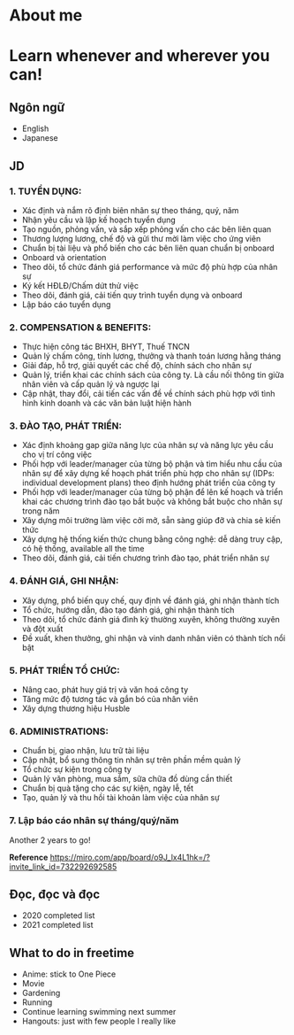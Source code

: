 # About me


# Learn whenever and wherever you can!

## Ngôn ngữ 

* English 
* Japanese

## JD
### 1. TUYỂN DỤNG:
- Xác định và nắm rõ định biên nhân sự theo tháng, quý, năm  
- Nhận yêu cầu và lập kế hoạch tuyển dụng  
- Tạo nguồn, phỏng vấn, và sắp xếp phỏng vấn cho các bên liên quan  
- Thương lượng lương, chế độ và gửi thư mời làm việc cho ứng viên  
- Chuẩn bị tài liệu và phổ biến cho các bên liên quan chuẩn bị onboard  
- Onboard và orientation  
- Theo dõi, tổ chức đánh giá performance và mức độ phù hợp của nhân sự  
- Ký kết HĐLĐ/Chấm dứt thử việc  
- Theo dõi, đánh giá, cải tiến quy trình tuyển dụng và onboard  
- Lập báo cáo tuyển dụng 

### 2. COMPENSATION & BENEFITS:
- Thực hiện công tác BHXH, BHYT, Thuế TNCN  
- Quản lý chấm công, tính lương, thưởng và thanh toán lương hằng tháng  
- Giải đáp, hỗ trợ, giải quyết các chế độ, chính sách cho nhân sự  
- Quản lý, triển khai các chính sách của công ty. Là cầu nối thông tin giữa nhân viên và cấp quản lý và ngược lại  
- Cập nhật, thay đổi, cải tiến các vấn đề về chính sách phù hợp với tình hình kinh doanh và các văn bản luật hiện hành  

### 3. ĐÀO TẠO, PHÁT TRIỂN:
- Xác định khoảng gap giữa năng lực của nhân sự và năng lực yêu cầu cho vị trí công việc  
- Phối hợp với leader/manager của từng bộ phận và tìm hiểu nhu cầu của nhân sự để xây dựng kế hoạch phát triển phù hợp cho nhân sự (IDPs: individual development plans) theo định hướng phát triển của công ty  
- Phối hợp với leader/manager của từng bộ phận để lên kế hoạch và triển khai các chương trình đào tạo bắt buộc và không bắt buộc cho nhân sự trong năm  
- Xây dựng môi trường làm việc cởi mở, sẵn sàng giúp đỡ và chia sẻ kiến thức  
- Xây dựng hệ thống kiến thức chung bằng công nghệ: dễ dàng truy cập, có hệ thống, available all the time  
- Theo dõi, đánh giá, cải tiến chương trình đào tạo, phát triển nhân sự  

### 4. ĐÁNH GIÁ, GHI NHẬN:
- Xây dựng, phổ biến quy chế, quy định về đánh giá, ghi nhận thành tích
- Tổ chức, hướng dẫn, đào tạo đánh giá, ghi nhận thành tích 
- Theo dõi, tổ chức đánh giá đình kỳ thường xuyên, không thường xuyên và đột xuất  
- Đề xuất, khen thưởng, ghi nhận và vinh danh nhân viên có thành tích nổi bật  

### 5. PHÁT TRIỂN TỔ CHỨC:
- Nâng cao, phát huy giá trị và văn hoá công ty  
- Tăng mức độ tương tác và gắn bó của nhân viên  
- Xây dựng thương hiệu Husble  

### 6. ADMINISTRATIONS:
- Chuẩn bị, giao nhận, lưu trữ tài liệu  
- Cập nhật, bổ sung thông tin nhân sự trên phần mềm quản lý  
- Tổ chức sự kiện trong công ty  
- Quản lý văn phòng, mua sắm, sữa chữa đồ dùng cần thiết  
- Chuẩn bị quà tặng cho các sự kiện, ngày lễ, tết  
- Tạo, quản lý và thu hồi tài khoản làm việc của nhân sự  

### 7. Lập báo cáo nhân sự tháng/quý/năm

Another 2 years to go!  
  
**Reference** https://miro.com/app/board/o9J_lx4L1hk=/?invite_link_id=732292692585  

## Đọc, đọc và đọc 
* 2020 completed list
* 2021 completed list 

## What to do in freetime 
* Anime: stick to One Piece 
* Movie 
* Gardening 
* Running
* Continue learning swimming next summer 
* Hangouts: just with few people I really like 
